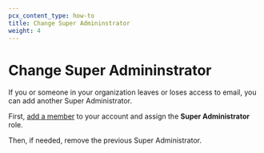```yaml
---
pcx_content_type: how-to
title: Change Super Admininstrator
weight: 4
---
```


# Change Super Admininstrator

If you or someone in your organization leaves or loses access to email, you can add another Super Administrator.

First, [add a member](/fundamentals/account-and-billing/members/manage/) to your account and assign the **Super Administrator** role.

Then, if needed, remove the previous Super Administrator.
